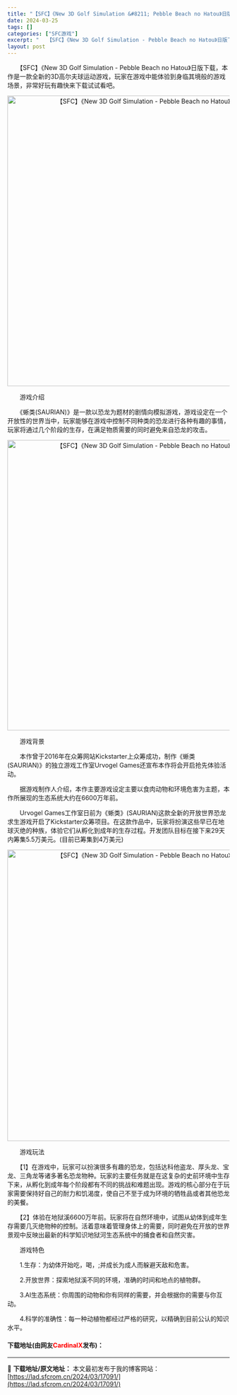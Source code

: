 ```yaml
---
title: "【SFC】《New 3D Golf Simulation &#8211; Pebble Beach no Hatou》日版下载"
date: 2024-03-25
tags: []
categories: ["SFC游戏"]
excerpt: "　　【SFC】《New 3D Golf Simulation - Pebble Beach no Hatou》日版下载，本作是一款全新的3D高尔夫球运动游戏，玩家在游戏中能体验到身临其境般的游戏场景，非常好玩有趣快来下载试试看吧。 　　游戏介绍 　　《蜥类(SAURIAN)》是一款以恐龙为题材的剧情&hellip;"
layout: post
---
```


 <p>　　【SFC】《New 3D Golf Simulation - Pebble Beach no Hatou》日版下载，本作是一款全新的3D高尔夫球运动游戏，玩家在游戏中能体验到身临其境般的游戏场景，非常好玩有趣快来下载试试看吧。</p> <p align="center"><img align="" border="0" src="https://lad.sfcrom.cn/wp-content/uploads/2024/03/20240325_6600c640aad8b.png" width="658" alt="【SFC】《New 3D Golf Simulation - Pebble Beach no Hatou》日版下载" /></p> <p>　　游戏介绍</p> <p>　　《蜥类(SAURIAN)》是一款以恐龙为题材的剧情向模拟游戏，游戏设定在一个开放性的世界当中，玩家能够在游戏中控制不同种类的恐龙进行各种有趣的事情，玩家将通过几个阶段的生存，在满足物质需要的同时避免来自恐龙的攻击。</p> <p align="center"><img align="" border="0" src="https://lad.sfcrom.cn/wp-content/uploads/2024/03/20240325_6600c642369b6.png" width="658" alt="【SFC】《New 3D Golf Simulation - Pebble Beach no Hatou》日版下载" /></p> <p>　　游戏背景</p> <p>　　本作曾于2016年在众筹网站Kickstarter上众筹成功，制作《蜥类(SAURIAN)》的独立游戏工作室Urvogel Games还宣布本作将会开启抢先体验活动。</p> <p>　　据游戏制作人介绍，本作主要游戏设定主要以食肉动物和环境危害为主题，本作所展现的生态系统大约在6600万年前。</p> <p>　　Urvogel Games工作室日前为《蜥类》(SAURIAN)这款全新的开放世界恐龙求生游戏开启了Kickstarter众筹项目。在这款作品中，玩家将扮演这些早已在地球灭绝的种族，体验它们从孵化到成年的生存过程。开发团队目标在接下来29天内筹集5.5万美元。(目前已筹集到4万美元)</p> <p align="center"><img align="" border="0" src="https://lad.sfcrom.cn/wp-content/uploads/2024/03/20240325_6600c6439f659.png" width="660" alt="【SFC】《New 3D Golf Simulation - Pebble Beach no Hatou》日版下载" /></p> <p>　　游戏玩法</p> <p>　　【1】在游戏中，玩家可以扮演很多有趣的恐龙，包括达科他盗龙、厚头龙、宝龙、三角龙等诸多著名恐龙物种。玩家的主要任务就是在这复杂的史前环境中生存下来，从孵化到成年每个阶段都有不同的挑战和难题出现。游戏的核心部分在于玩家需要保持好自己的耐力和饥渴度，使自己不至于成为环境的牺牲品或者其他恐龙的美餐。</p> <p>　　【2】体验在地狱溪6600万年前。玩家将在自然环境中，试图从幼体到成年生存需要几灭绝物种的控制。活着意味着管理身体上的需要，同时避免在开放的世界景观中反映出最新的科学知识地狱河生态系统中的捕食者和自然灾害。</p> <p>　　游戏特色</p> <p>　　1.生存：为幼体开始吃，喝，;并成长为成人而躲避天敌和危害。</p> <p>　　2.开放世界：探索地狱溪不同的环境，准确的时间和地点的植物群。</p> <p>　　3.AI生态系统：你周围的动物和你有同样的需要，并会根据你的需要与你互动。</p> <p>　　4.科学的准确性：每一种动植物都经过严格的研究，以精确到目前公认的知识水平。</p> <p><h4>下载地址(由网友<font color="red">CardinalX</font>发布)：</h4></p> 

---
📖 **下载地址/原文地址：** 本文最初发布于我的博客网站：[https://lad.sfcrom.cn/2024/03/17091/](https://lad.sfcrom.cn/2024/03/17091/)

